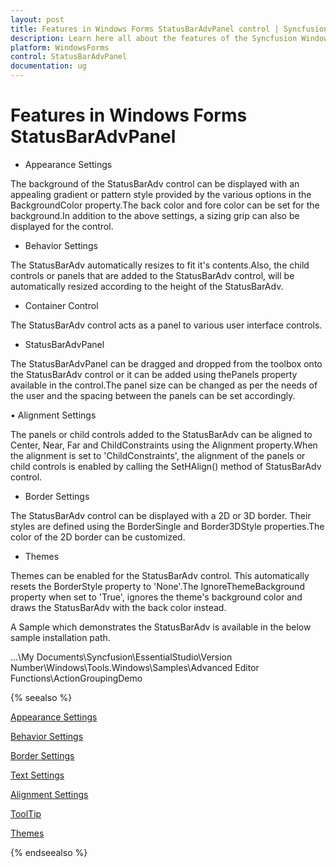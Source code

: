 ```yaml
---
layout: post
title: Features in Windows Forms StatusBarAdvPanel control | Syncfusion
description: Learn here all about the features of the Syncfusion Windows Forms StatusBarAdvPanel control and more.
platform: WindowsForms
control: StatusBarAdvPanel
documentation: ug
---
```


# Features in Windows Forms StatusBarAdvPanel

* Appearance Settings

The background of the StatusBarAdv control can be displayed with an appealing gradient or pattern style provided by the various options in the BackgroundColor property.The back color and fore color can be set for the background.In addition to the above settings, a sizing grip can also be displayed for the control.

* Behavior Settings

The StatusBarAdv automatically resizes to fit it's contents.Also, the child controls or panels that are added to the StatusBarAdv control, will be automatically resized according to the height of the StatusBarAdv.

* Container Control

The StatusBarAdv control acts as a panel to various user interface controls.

* StatusBarAdvPanel

The StatusBarAdvPanel can be dragged and dropped from the toolbox onto the StatusBarAdv control or it can be added using thePanels property available in the control.The panel size can be changed as per the needs of the user and the spacing between the panels can be set accordingly.

•	Alignment Settings

The panels or child controls added to the StatusBarAdv can be aligned to Center, Near, Far and ChildConstraints using the Alignment property.When the alignment is set to 'ChildConstraints', the alignment of the panels or child controls is enabled by calling the SetHAlign() method of StatusBarAdv control.

* Border Settings

The StatusBarAdv control can be displayed with a 2D or 3D border. Their styles are defined using the BorderSingle and Border3DStyle properties.The color of the 2D border can be customized.

* Themes

Themes can be enabled for the StatusBarAdv control. This automatically resets the BorderStyle property to 'None'.The IgnoreThemeBackground property when set to 'True', ignores the theme's background color and draws the StatusBarAdv with the back color instead.

A Sample which demonstrates the StatusBarAdv is available in the below sample installation path.

…\My Documents\Syncfusion\EssentialStudio\Version Number\Windows\Tools.Windows\Samples\Advanced Editor Functions\ActionGroupingDemo

{% seealso %}

[Appearance Settings](/windowsforms/statusbaradvpanel/appearance-settings)

[Behavior Settings](/windowsforms/statusbaradvpanel/behavior-settings)

[Border Settings](/windowsforms/statusbaradvpanel/border-settings)

[Text Settings](/windowsForms/statusBarAdvPanel/text-settings)

[Alignment Settings](/windowsforms/statusbaradvpanel/alignment-settings)

[ToolTip](/windowsforms/statusbaradvpanel/tooltip)

[Themes](/windowsforms/statusbaradvpanel/themes)

{% endseealso %}